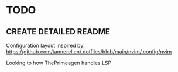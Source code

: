 # TODO
## CREATE DETAILED README

Configuration layout inspired by: https://github.com/tannerellen/.dotfiles/blob/main/nvim/.config/nvim

Looking to how ThePrimeagen handles LSP
